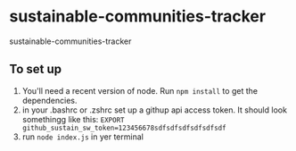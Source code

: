 # sustainable-communities-tracker
sustainable-communities-tracker

## To set up

1. You'll need a recent version of node. Run `npm install` to get the dependencies.
2. in your .bashrc or .zshrc set up a githup api access token. It should look somethingg like this: `EXPORT github_sustain_sw_token=123456678sdfsdfsdfsdfsdfsdf`
3. run `node index.js` in yer terminal
